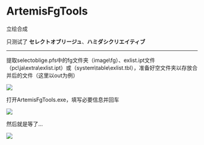 # ArtemisFgTools

立绘合成

只测试了 **セレクトオブリージュ**、**ハミダシクリエイティブ**

-----

提取selectoblige.pfs中的fg文件夹（image\fg）、exlist.ipt文件（pc\ja\extra\exlist.ipt）或（system\table\exlist.tbl），准备好空文件夹以存放合并后的文件（这里以out为例）

![](https://git.chenx221.cyou/chenx221/ArtemisFgTools/raw/branch/master/img/2024-07-28_172347.jpg)

打开ArtemisFgTools.exe，填写必要信息并回车

![](https://git.chenx221.cyou/chenx221/ArtemisFgTools/raw/branch/master/img/2024-07-28_172635.jpg)

然后就是等了...

![](https://git.chenx221.cyou/chenx221/ArtemisFgTools/raw/branch/master/img/2024-07-28_172940.jpg)